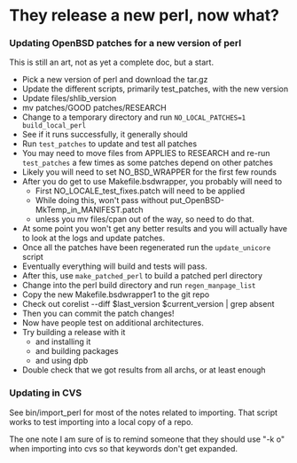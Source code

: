# They release a new perl, now what?

### Updating OpenBSD patches for a new version of perl

This is still an art, not as yet a complete doc, but a start.

* Pick a new version of perl and download the tar.gz
* Update the different scripts, primarily test_patches, with the new version
* Update files/shlib_version
* mv patches/GOOD patches/RESEARCH
* Change to a temporary directory and run `NO_LOCAL_PATCHES=1 build_local_perl`
* See if it runs successfully, it generally should
* Run `test_patches` to update and test all patches
* You may need to move files from APPLIES to RESEARCH and re-run
  `test_patches` a few times as some patches depend on other patches
* Likely you will need to set NO_BSD_WRAPPER for the first few rounds
* After you do get to use Makefile.bsdwrapper, you probably will need to
    * First NO_LOCALE_test_fixes.patch will need to be applied
    * While doing this, won't pass without put_OpenBSD-MkTemp_in_MANIFEST.patch
    * unless you mv files/cpan out of the way, so need to do that.
* At some point you won't get any better results and you will actually have to
  look at the logs and update patches.
* Once all the patches have been regenerated run the `update_unicore` script
* Eventually everything will build and tests will pass.
* After this, use `make_patched_perl` to build a patched perl directory
* Change into the perl build directory and run `regen_manpage_list`
* Copy the new Makefile.bsdwrapper1 to the git repo
* Check out corelist --diff $last_version $current_version | grep absent
* Then you can commit the patch changes!
* Now have people test on additional architectures.
* Try building a release with it
    * and installing it
    * and building packages
    * and using dpb
* Double check that we got results from all archs, or at least enough

### Updating in CVS
See bin/import_perl for most of the notes related to importing. That script
works to test importing into a local copy of a repo.

The one note I am sure of is to remind someone that they should use "-k o"
when importing into cvs so that keywords don't get expanded.
